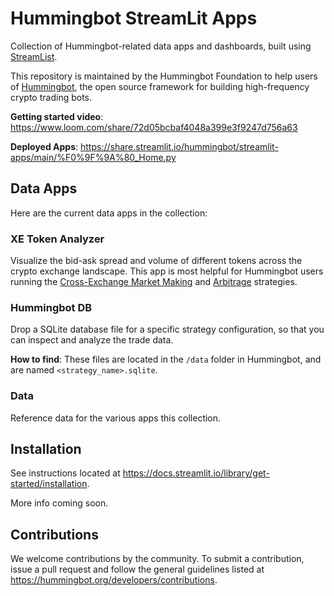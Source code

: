 # Hummingbot StreamLit Apps

Collection of Hummingbot-related data apps and dashboards, built using [StreamList](https://streamlit.io/).

This repository is maintained by the Hummingbot Foundation to help users of [Hummingbot](https://github.com/hummingbot/hummingbot), the open source framework for building high-frequency crypto trading bots.

**Getting started video**: https://www.loom.com/share/72d05bcbaf4048a399e3f9247d756a63

**Deployed Apps**: https://share.streamlit.io/hummingbot/streamlit-apps/main/%F0%9F%9A%80_Home.py

## Data Apps

Here are the current data apps in the collection:

### XE Token Analyzer

Visualize the bid-ask spread and volume of different tokens across the crypto exchange landscape. This app is most helpful for Hummingbot users running the [Cross-Exchange Market Making](https://hummingbot.org/strategies/cross-exchange-market-making/) and [Arbitrage](https://hummingbot.org/strategies/arbitrage/) strategies.

### Hummingbot DB

Drop a SQLite database file for a specific strategy configuration, so that you can inspect and analyze the trade data.

**How to find**: These files are located in the `/data` folder in Hummingbot, and are named `<strategy_name>.sqlite`.

### Data

Reference data for the various apps this collection.

## Installation

See instructions located at https://docs.streamlit.io/library/get-started/installation.

More info coming soon.

## Contributions

We welcome contributions by the community. To submit a contribution, issue a pull request and follow the general guidelines listed at https://hummingbot.org/developers/contributions.
